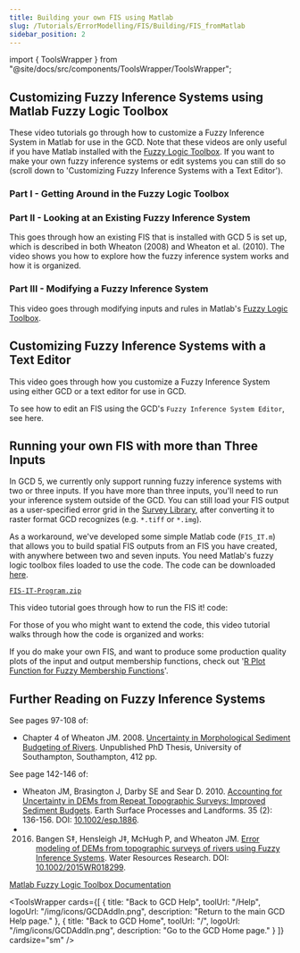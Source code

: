 ```yaml
---
title: Building your own FIS using Matlab
slug: /Tutorials/ErrorModelling/FIS/Building/FIS_fromMatlab
sidebar_position: 2
---
```


import { ToolsWrapper } from "@site/docs/src/components/ToolsWrapper/ToolsWrapper";


## Customizing Fuzzy Inference Systems using Matlab Fuzzy Logic Toolbox

These video tutorials go through how to customize a Fuzzy Inference System in Matlab for use in the GCD. Note that these videos are only useful if you have Matlab installed with the [Fuzzy Logic Toolbox](http://www.mathworks.com/products/fuzzylogic/). If you want to make your own fuzzy inference systems or edit systems you can still do so (scroll down to 'Customizing Fuzzy Inference Systems with a Text Editor').


### Part I - Getting Around in the Fuzzy Logic Toolbox

<YouTubeEmbed videoId="USy-Zk5wNuw" title="Getting Around in the Fuzzy Logic Toolbox" />


### Part II - Looking at an Existing Fuzzy Inference System

This goes through how an existing FIS that is installed with GCD 5 is set up, which is described in both Wheaton (2008) and Wheaton et al. (2010). The video shows you how to explore how the fuzzy inference system works and how it is organized.

<YouTubeEmbed videoId="mOYfYoNxRTY" title="Looking at an Existing Fuzzy Inference System" />


### Part III - Modifying a Fuzzy Inference System

This video goes through modifying inputs and rules in Matlab's [Fuzzy Logic Toolbox](http://www.mathworks.com/products/fuzzylogic/).

<YouTubeEmbed videoId="ld1Q3uEo1SQ" title="Modifying a Fuzzy Inference System" />


## Customizing Fuzzy Inference Systems with a Text Editor

This video goes through how you customize a Fuzzy Inference System using either GCD or a text editor for use in GCD.

<YouTubeEmbed videoId="sPDx8Wsu2DA" title="Customizing Fuzzy Inference Systems with a Text Editor" />


To see how to edit an FIS using the GCD's `Fuzzy Inference System Editor`, see here.


## Running your own FIS with more than Three Inputs

In GCD 5, we currently only support running fuzzy inference systems with two or three inputs. If you have more than three inputs, you'll need to run your inference system outside of the GCD. You can still load your FIS output as a user-specified error grid in the [Survey Library](/system/errors/NodeNotFound?suri=wuid:gx:3ed05905e41de6f6), after converting it to raster format GCD recognizes (e.g. `*.tiff` or `*.img`).

As a workaround, we've developed some simple Matlab code (`FIS_IT.m`) that allows you to build spatial FIS outputs from an FIS you have created, with anywhere between two and seven inputs. You need Matlab's fuzzy logic toolbox files loaded to use the code. The code can be downloaded [here](http://etal.usu.edu/GCD/FIS-IT-Program.zip).

[`FIS-IT-Program.zip`](http://etal.usu.edu/GCD/FIS-IT-Program.zip)

This video tutorial goes through how to run the FIS it! code:

<YouTubeEmbed videoId="UmxxHcO_NcM" title="How to run the FIS it! code" />

For those of you who might want to extend the code, this video tutorial walks through how the code is organized and works:

<YouTubeEmbed videoId="yPDJKem3GnI" title="How the FIS it! code is organized and works" />


If you do make your own FIS, and want to produce some production quality plots of the input and output membership functions, check out '[R Plot Function for Fuzzy Membership Functions](/tutorials--how-to/viii-building-your-own-fis/fuzzymembershipplot)'.


## Further Reading on Fuzzy Inference Systems

See pages 97-108 of:

- Chapter 4 of Wheaton JM. 2008. [Uncertainty in Morphological Sediment Budgeting of Rivers](http://www.joewheaton.org/Home/research/projects-1/morphological-sediment-budgeting/phdthesis). Unpublished PhD Thesis, University of Southampton, Southampton, 412 pp.

See page 142-146 of:
- Wheaton JM, Brasington J, Darby SE and Sear D. 2010. [Accounting for Uncertainty in DEMs from Repeat Topographic Surveys: Improved Sediment Budgets](http://dx.doi.org/10.1002/esp.1886). Earth Surface Processes and Landforms. 35 (2): 136-156. DOI: [10.1002/esp.1886](http://dx.doi.org/10.1002/esp.1886).
- 2016. Bangen S‡, Hensleigh J‡, McHugh P, and Wheaton JM. [Error modeling of DEMs from topographic surveys of rivers using Fuzzy Inference Systems](https://www.researchgate.net/publication/292210478_Error_modeling_of_DEMs_from_topographic_surveys_of_rivers_using_fuzzy_inference_systems). Water Resources Research. DOI: [10.1002/2015WR018299](http://dx.doi.org/10.1002/2015WR018299).

[Matlab Fuzzy Logic Toolbox Documentation](http://www.mathworks.com/help/toolbox/fuzzy/)


<ToolsWrapper
  cards={[
	{
	  title: "Back to GCD Help",
	  toolUrl: "/Help",
	  logoUrl: "/img/icons/GCDAddIn.png",
	  description: "Return to the main GCD Help page."
	},
	{
	  title: "Back to GCD Home",
	  toolUrl: "/",
	  logoUrl: "/img/icons/GCDAddIn.png",
	  description: "Go to the GCD Home page."
	}
  ]}
  cardsize="sm"
/>